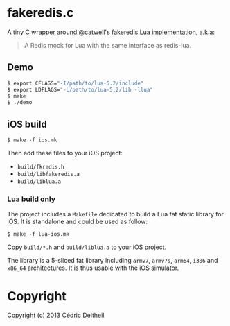 # fakeredis.c

A tiny C wrapper around [@catwell](https://github.com/catwell)'s
[fakeredis Lua implementation](https://github.com/catwell/fakeredis), a.k.a:

> A Redis mock for Lua with the same interface as redis-lua.

## Demo

```bash
$ export CFLAGS="-I/path/to/lua-5.2/include"
$ export LDFLAGS="-L/path/to/lua-5.2/lib -llua"
$ make
$ ./demo
```

## iOS build

```
$ make -f ios.mk
```

Then add these files to your iOS project:

* `build/fkredis.h`
* `build/libfakeredis.a`
* `build/liblua.a`

### Lua build only

The project includes a `Makefile` dedicated to build a Lua fat static library for
iOS. It is standalone and could be used as follow:

```
$ make -f lua-ios.mk
```

Copy `build/*.h` and `build/liblua.a` to your iOS project.

The library is a 5-sliced fat library including `armv7`, `armv7s`, `arm64`,
`i386` and `x86_64` architectures. It is thus usable with the iOS simulator.

# Copyright

Copyright (c) 2013 Cédric Deltheil
